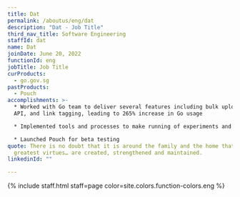```yaml
---
title: Dat
permalink: /aboutus/eng/dat
description: "Dat - Job Title"
third_nav_title: Software Engineering
staffId: dat
name: Dat
joinDate: June 20, 2022
functionId: eng
jobTitle: Job Title
curProducts:
  - go.gov.sg
pastProducts:
  - Pouch
accomplishments: >-
  * Worked with Go team to deliver several features including bulk upload, Go
  API, and link tagging, leading to 265% increase in Go usage

  * Implemented tools and processes to make running of experiments and new projects efficient and cost-effective, including monoGo, mono-infra, and an experimental project Kubernetes Cluster

  * Launched Pouch for beta testing
quote: There is no doubt that it is around the family and the home that all the
  greatest virtues… are created, strengthened and maintained.
linkedinId: ""

---
```


{% include staff.html staff=page color=site.colors.function-colors.eng %}
